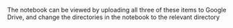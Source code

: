 The notebook can be viewed by uploading all three of these items to Google Drive, and change the directories in the notebook to the relevant directory